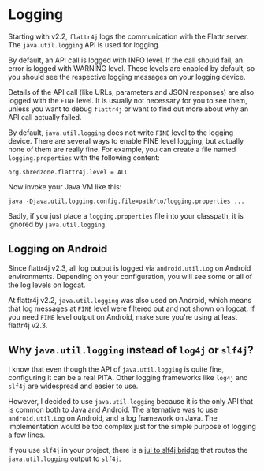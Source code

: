# Logging

Starting with v2.2, `flattr4j` logs the communication with the Flattr server. The `java.util.logging` API is used for logging.

By default, an API call is logged with INFO level. If the call should fail, an error is logged with WARNING level. These levels are enabled by default, so you should see the respective logging messages on your logging device.

Details of the API call (like URLs, parameters and JSON responses) are also logged with the `FINE` level. It is usually not necessary for you to see them, unless you want to debug `flattr4j` or want to find out more about why an API call actually failed.

By default, `java.util.logging` does not write `FINE` level to the logging device. There are several ways to enable FINE level logging, but actually none of them are really fine. For example, you can create a file named `logging.properties` with the following content:

```
org.shredzone.flattr4j.level = ALL
```

Now invoke your Java VM like this:

```
java -Djava.util.logging.config.file=path/to/logging.properties ...
```

Sadly, if you just place a `logging.properties` file into your classpath, it is ignored by `java.util.logging`.

## Logging on Android

Since flattr4j v2.3, all log output is logged via `android.util.Log` on Android environments. Depending on your configuration, you will see some or all of the log levels on logcat.

At flattr4j v2.2, `java.util.logging` was also used on Android, which means that log messages at `FINE` level were filtered out and not shown on logcat. If you need `FINE` level output on Android, make sure you're using at least flattr4j v2.3.

## Why `java.util.logging` instead of `log4j` or `slf4j`?

I know that even though the API of `java.util.logging` is quite fine, configuring it can be a real PITA. Other logging frameworks like `log4j` and `slf4j` are widespread and easier to use.

However, I decided to use `java.util.logging` because it is the only API that is common both to Java and Android. The alternative was to use `android.util.Log` on Android, and a log framework on Java. The implementation would be too complex just for the simple purpose of logging a few lines.

If you use `slf4j` in your project, there is a [jul to slf4j bridge](http://www.slf4j.org/legacy.html#jul-to-slf4j) that routes the `java.util.logging` output to `slf4j`.
